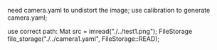 need camera.yaml to undistort the image;
use calibration to generate camera.yaml;


use correct path:
Mat src = imread("./../test1.png");
FileStorage file_storage("./../camera1.yaml", FileStorage::READ);
